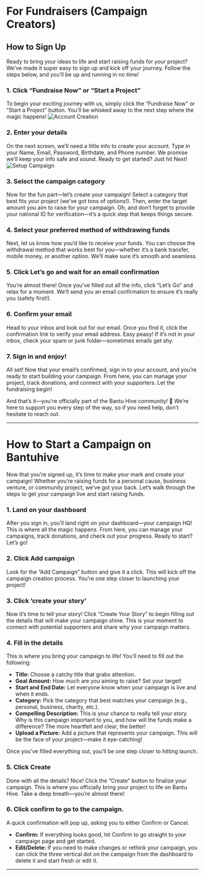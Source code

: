 # For Fundraisers (Campaign Creators)

## How to Sign Up

Ready to bring your ideas to life and start raising funds for your project? We’ve made it super easy to sign up and kick off your journey. Follow the steps below, and you’ll be up and running in no time!

### 1. Click “Fundraise Now” or “Start a Project”

To begin your exciting journey with us, simply click the “Fundraise Now” or “Start a Project” button. You’ll be whisked away to the next step where the magic happens!
![Account Creation](/marketing4.png)

### 2. Enter your details

On the next screen, we’ll need a little info to create your account. Type in your Name, Email, Password, Birthdate, and Phone number. We promise we’ll keep your info safe and sound. Ready to get started? Just hit Next!
![Setup Campaign](/marketing3.png)

### 3. Select the campaign category

Now for the fun part—let’s create your campaign! Select a category that best fits your project (we’ve got tons of options!). Then, enter the target amount you aim to raise for your campaign. Oh, and don’t forget to provide your national ID for verification—it’s a quick step that keeps things secure.

### 4. Select your preferred method of withdrawing funds

Next, let us know how you’d like to receive your funds. You can choose the withdrawal method that works best for you—whether it’s a bank transfer, mobile money, or another option. We’ll make sure it’s smooth and seamless.

### 5. Click Let’s go and wait for an email confirmation

You’re almost there! Once you’ve filled out all the info, click “Let’s Go” and relax for a moment. We’ll send you an email confirmation to ensure it’s really you (safety first!).

### 6. Confirm your email

Head to your inbox and look out for our email. Once you find it, click the confirmation link to verify your email address. Easy peasy! If it’s not in your inbox, check your spam or junk folder—sometimes emails get shy.

### 7. Sign in and enjoy!

All set! Now that your email’s confirmed, sign in to your account, and you’re ready to start building your campaign. From here, you can manage your project, track donations, and connect with your supporters. Let the fundraising begin!

And that’s it—you're officially part of the Bantu Hive community! 🎉 We’re here to support you every step of the way, so if you need help, don’t hesitate to reach out.

---

# How to Start a Campaign on Bantuhive

Now that you’re signed up, it’s time to make your mark and create your campaign! Whether you’re raising funds for a personal cause, business venture, or community project, we’ve got your back. Let’s walk through the steps to get your campaign live and start raising funds.

### 1. Land on your dashboard

After you sign in, you’ll land right on your dashboard—your campaign HQ! This is where all the magic happens. From here, you can manage your campaigns, track donations, and check out your progress. Ready to start? Let’s go!

### 2. Click Add campaign

Look for the “Add Campaign” button and give it a click. This will kick off the campaign creation process. You’re one step closer to launching your project!

### 3. Click ‘create your story’

Now it’s time to tell your story! Click “Create Your Story” to begin filling out the details that will make your campaign shine. This is your moment to connect with potential supporters and share why your campaign matters.

### 4. Fill in the details

This is where you bring your campaign to life! You’ll need to fill out the following:

- **Title:** Choose a catchy title that grabs attention.
- **Goal Amount:** How much are you aiming to raise? Set your target!
- **Start and End Date:** Let everyone know when your campaign is live and when it ends.
- **Category:** Pick the category that best matches your campaign (e.g., personal, business, charity, etc.).
- **Compelling Description:** This is your chance to really tell your story. Why is this campaign important to you, and how will the funds make a difference? The more heartfelt and clear, the better!
- **Upload a Picture:** Add a picture that represents your campaign. This will be the face of your project—make it eye-catching!

Once you’ve filled everything out, you’ll be one step closer to hitting launch.

### 5. Click Create

Done with all the details? Nice! Click the “Create” button to finalize your campaign. This is where you officially bring your project to life on Bantu Hive. Take a deep breath—you’re almost there!

### 6. Click confirm to go to the campaign.

A quick confirmation will pop up, asking you to either Confirm or Cancel.

- **Confirm:** If everything looks good, hit Confirm to go straight to your campaign page and get started.
- **Edit/Delete:** If you need to make changes or rethink your campaign, you can click the three vertical dot on the campaign from the dashboard to delete it and start fresh or edit it.

---
